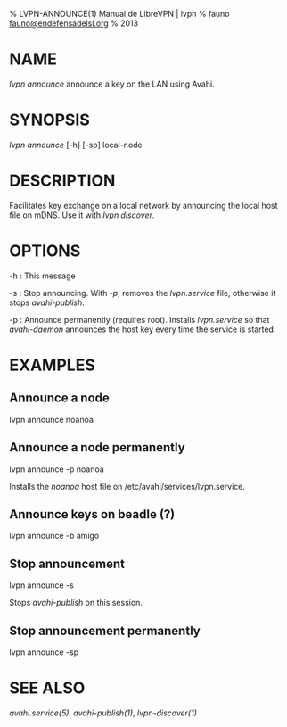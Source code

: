 % LVPN-ANNOUNCE(1) Manual de LibreVPN | lvpn
% fauno <fauno@endefensadelsl.org>
% 2013

# NAME

_lvpn announce_ announce a key on the LAN using Avahi.


# SYNOPSIS

_lvpn announce_ [-h] [-sp] local-node


# DESCRIPTION

Facilitates key exchange on a local network by announcing the local host
file on mDNS.  Use it with _lvpn discover_.


# OPTIONS

-h
:    This message

-s
:    Stop announcing.  With _-p_, removes the _lvpn.service_ file,
     otherwise it stops _avahi-publish_.

-p
:    Announce permanently (requires root).  Installs _lvpn.service_ so
     that _avahi-daemon_ announces the host key every time the service
     is started.

# EXAMPLES

## Announce a node

  lvpn announce noanoa


## Announce a node permanently

  lvpn announce -p noanoa

Installs the _noanoa_ host file on /etc/avahi/services/lvpn.service.


## Announce keys on beadle (?)

  lvpn announce -b amigo


## Stop announcement

  lvpn announce -s

Stops _avahi-publish_ on this session.


## Stop announcement permanently

  lvpn announce -sp


# SEE ALSO

_avahi.service(5)_, _avahi-publish(1)_, _lvpn-discover(1)_
